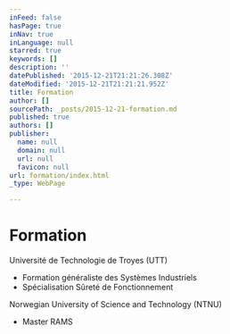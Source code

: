 ```yaml
---
inFeed: false
hasPage: true
inNav: true
inLanguage: null
starred: true
keywords: []
description: ''
datePublished: '2015-12-21T21:21:26.308Z'
dateModified: '2015-12-21T21:21:21.952Z'
title: Formation
author: []
sourcePath: _posts/2015-12-21-formation.md
published: true
authors: []
publisher:
  name: null
  domain: null
  url: null
  favicon: null
url: formation/index.html
_type: WebPage

---
```

# Formation

Université de Technologie de Troyes (UTT) 

* Formation généraliste des Systèmes Industriels
* Spécialisation Sûreté de Fonctionnement

Norwegian University of Science and Technology (NTNU)

* Master RAMS